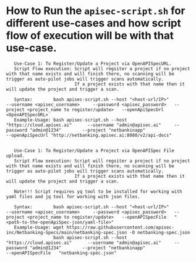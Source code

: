 # How to Run the ```apisec-script.sh``` for different use-cases and how script flow of execution will be with that use-case.

       Use-Case 1: To Register/Update a Project via OpenAPISpecURL.
       Script Flow execution: Script will regsiter a project if no project with that name exists and will finish there, no scanning will be trigger as auto-pilot jobs will trigger scans automatically.
                              If a project exists with that name then it will update the project and trigger a scan.
       
       Syntax:        bash apisec-script.sh --host "<host-url/IP>"                --username <apisec_username>     --password <apisec_password>   --project <project_name to register/update>   --openApiSpecUrl <OpenAPISpecURL>
       Example-Usage: bash apisec-script.sh --host "https://cloud.apisec.ai"      --username "admin@apisec.ai"     --password "admin@1234"        --project "netbankinapp"                      --openApiSpecUrl "http://netbanking.apisec.ai:8080/v2/api-docs"


       Use-Case 1: To Register/Update a Project via OpenAPISpec File upload.
       Script Flow execution: Script will regsiter a project if no project with that name exists and will finish there, no scanning will be trigger as auto-pilot jobs will trigger scans automatically.
                              If a project exists with that name then it will update the project and trigger a scan.
                              
       Note!!! Script requires yq tool to be installed for working with yaml files and jq tool for working with json files.
       
       Syntax:        bash apisec-script.sh --host "<host-url/IP>"                --username <apisec_username>     --password <apisec_password>   --project <project_name to register/update>   --openAPISpecFile   "<path-to-the-openApiSpec-json/yaml-file>"
       Example-Usage: wget https://raw.githubusercontent.com/apisec-inc/Netbanking-Specs/main/netbanking-spec.json -O netbanking-spec.json
                      bash apisec-script.sh --host "https://cloud.apisec.ai"      --username "admin@apisec.ai"     --password "admin@1234"        --project "netbankinapp"                      --openAPISpecFile   "netbanking-spec.json"      
